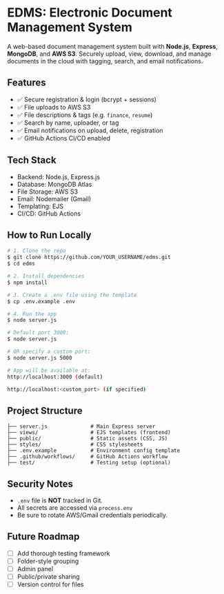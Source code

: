# EDMS: Electronic Document Management System

A web-based document management system built with **Node.js**, **Express**, **MongoDB**, and **AWS S3**. Securely upload, view, download, and manage documents in the cloud with tagging, search, and email notifications.

## Features

- ✅ Secure registration & login (bcrypt + sessions)
- ✅ File uploads to AWS S3
- ✅ File descriptions & tags (e.g. `finance`, `resume`)
- ✅ Search by name, uploader, or tag
- ✅ Email notifications on upload, delete, registration
- ✅ GitHub Actions CI/CD enabled

## Tech Stack

- Backend: Node.js, Express.js
- Database: MongoDB Atlas
- File Storage: AWS S3
- Email: Nodemailer (Gmail)
- Templating: EJS
- CI/CD: GitHub Actions

## How to Run Locally

```bash
# 1. Clone the repo
$ git clone https://github.com/YOUR_USERNAME/edms.git
$ cd edms

# 2. Install dependencies
$ npm install

# 3. Create a .env file using the template
$ cp .env.example .env

# 4. Run the app
$ node server.js

# Default port 3000:
$ node server.js

# OR specify a custom port:
$ node server.js 5000

# App will be available at:
http://localhost:3000 (default)

http://localhost:<custom_port> (if specified)
```

## Project Structure

```
├── server.js              # Main Express server
├── views/                 # EJS templates (frontend)
├── public/                # Static assets (CSS, JS)
├── styles/                # CSS stylesheets
├── .env.example           # Environment config template
├── .github/workflows/     # GitHub Actions workflow
├── test/                  # Testing setup (optional)
```

## Security Notes

- `.env` file is **NOT** tracked in Git.
- All secrets are accessed via `process.env`
- Be sure to rotate AWS/Gmail credentials periodically.

## Future Roadmap

- [ ] Add thorough testing framework
- [ ] Folder-style grouping
- [ ] Admin panel
- [ ] Public/private sharing
- [ ] Version control for files
